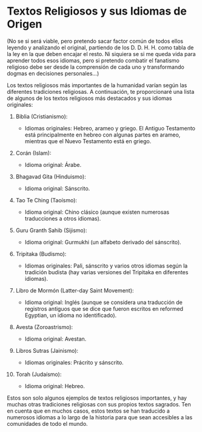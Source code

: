 # Textos Religiosos y sus Idiomas de Origen

(No se si será viable, pero pretendo sacar factor común de todos ellos leyendo y analizando el original, partiendo de los D. D. H. H. como tabla de la ley en la que deben encajar el resto. Ni siquiera se si me queda vida para aprender todos esos idiomas, pero si pretendo combatir el fanatismo religioso debe ser desde la comprensión de cada uno y transformando dogmas en decisiones personales...)

Los textos religiosos más importantes de la humanidad varían según las diferentes tradiciones religiosas. A continuación, te proporcionaré una lista de algunos de los textos religiosos más destacados y sus idiomas originales:

1. Biblia (Cristianismo):
    
    - Idiomas originales: Hebreo, arameo y griego. El Antiguo Testamento está principalmente en hebreo con algunas partes en arameo, mientras que el Nuevo Testamento está en griego.
2. Corán (Islam):
    
    - Idioma original: Árabe.
3. Bhagavad Gita (Hinduismo):
    
    - Idioma original: Sánscrito.
4. Tao Te Ching (Taoísmo):
    
    - Idioma original: Chino clásico (aunque existen numerosas traducciones a otros idiomas).
5. Guru Granth Sahib (Sijismo):
    
    - Idioma original: Gurmukhi (un alfabeto derivado del sánscrito).
6. Tripitaka (Budismo):
    
    - Idiomas originales: Pali, sánscrito y varios otros idiomas según la tradición budista (hay varias versiones del Tripitaka en diferentes idiomas).
7. Libro de Mormón (Latter-day Saint Movement):
    
    - Idioma original: Inglés (aunque se considera una traducción de registros antiguos que se dice que fueron escritos en reformed Egyptian, un idioma no identificado).
8. Avesta (Zoroastrismo):
    
    - Idioma original: Avestan.
9. Libros Sutras (Jainismo):
    
    - Idiomas originales: Prácrito y sánscrito.
10. Torah (Judaísmo):
    
    - Idioma original: Hebreo.

Estos son solo algunos ejemplos de textos religiosos importantes, y hay muchas otras tradiciones religiosas con sus propios textos sagrados. Ten en cuenta que en muchos casos, estos textos se han traducido a numerosos idiomas a lo largo de la historia para que sean accesibles a las comunidades de todo el mundo.